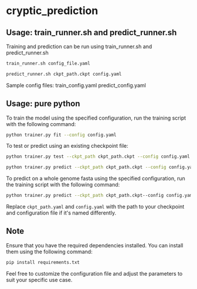 # cryptic_prediction

## Usage: train_runner.sh and predict_runner.sh

Training and prediction can be run using train_runner.sh and predict_runner.sh

```bash
train_runner.sh config_file.yaml
```
```bash
predict_runner.sh ckpt_path.ckpt config.yaml
```

Sample config files:
train_config.yaml
predict_config.yaml

## Usage: pure python

To train the model using the specified configuration, run the training script with the following command:

```bash
python trainer.py fit --config config.yaml
```

To test or predict using an existing checkpoint file:
```bash
python trainer.py test --ckpt_path ckpt_path.ckpt --config config.yaml
```

```bash
python trainer.py predict --ckpt_path ckpt_path.ckpt --config config.yaml
```

To predict on a whole genome fasta using the specified configuration, run the training script with the following command:

```bash
python trainer.py predict --ckpt_path ckpt_path.ckpt--config config.yaml
```

Replace `ckpt_path.yaml` and `config.yaml` with the path to your checkpoint and configuration file if it's named differently.

## Note

Ensure that you have the required dependencies installed. You can install them using the following command:

```bash
pip install requirements.txt
```

Feel free to customize the configuration file and adjust the parameters to suit your specific use case.
